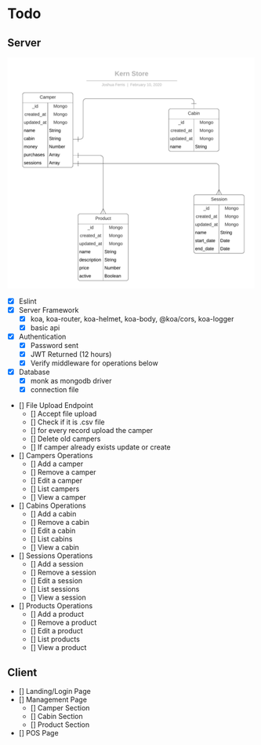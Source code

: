 # Todo

## Server
![](./server-database.png)

* [x] Eslint
* [x] Server Framework
  * [x] koa, koa-router, koa-helmet, koa-body, @koa/cors, koa-logger
  * [x] basic api
* [x] Authentication
  * [x] Password sent
  * [x] JWT Returned (12 hours)
  * [x] Verify middleware for operations below
* [x] Database
  * [x] monk as mongodb driver
  * [x] connection file
* [] File Upload Endpoint
  * [] Accept file upload
  * [] Check if it is .csv file
  * [] for every record upload the camper
  * [] Delete old campers
  * [] If camper already exists update or create
* [] Campers Operations
  * [] Add a camper
  * [] Remove a camper
  * [] Edit a camper
  * [] List campers
  * [] View a camper
* [] Cabins Operations
  * [] Add a cabin
  * [] Remove a cabin
  * [] Edit a cabin
  * [] List cabins
  * [] View a cabin
* [] Sessions Operations
  * [] Add a session
  * [] Remove a session
  * [] Edit a session
  * [] List sessions
  * [] View a session
* [] Products Operations
  * [] Add a product
  * [] Remove a product
  * [] Edit a product
  * [] List products
  * [] View a product

## Client
* [] Landing/Login Page
* [] Management Page
  * [] Camper Section
  * [] Cabin Section
  * [] Product Section
* [] POS Page
